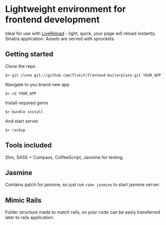 Lightweight environment for frontend development
================================================

Ideal for use with [LiveReload](http://livereload.com) - light, quick, your page will reload instantly.
Sinatra application.
Assets are served with sprockets.

Getting started
-----------

Clone the repo

```
$> git clone git://github.com/flskif/frontend-boilerplate.git YOUR_APP
```

Navigate to you brand new app

```
$> cd YOUR_APP
```

Install required gems

```
$> bundle install
```

And start server

```
$> rackup
```


Tools included
---------------
Slim, SASS + Compass, CoffeeScript, Jasmine for testing.

Jasmine
-------
Contains patch for jasmine, so just run ```rake jasmine``` to start jasmine server.


Mimic Rails
-----------
Folder structure made to match rails, so your code can be easly transferred later to rails application.
